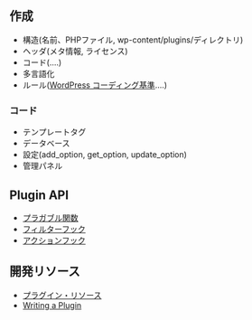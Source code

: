 
## 作成

- 構造(名前、PHPファイル,  wp-content/plugins/ディレクトリ)
- ヘッダ(メタ情報, ライセンス)
- コード(....)
- 多言語化
- ルール([WordPress コーディング基準](http://wpdocs.osdn.jp/WordPress_%E3%82%B3%E3%83%BC%E3%83%87%E3%82%A3%E3%83%B3%E3%82%B0%E5%9F%BA%E6%BA%96)....)

### コード

- テンプレートタグ
- データベース
-  設定(add_option, get_option, update_option)
-  管理パネル


## Plugin API

- [プラガブル関数](http://wpdocs.osdn.jp/Pluggable_Functions)
- [フィルターフック](http://wpdocs.osdn.jp/Plugin_API/Filter_Reference)
- [アクションフック](http://wpdocs.osdn.jp/Plugin_API/Action_Reference)

## 開発リソース

- [プラグイン・リソース](http://wpdocs.osdn.jp/Plugin_Resources)
- [Writing a Plugin](https://codex.wordpress.org/Writing_a_Plugin)